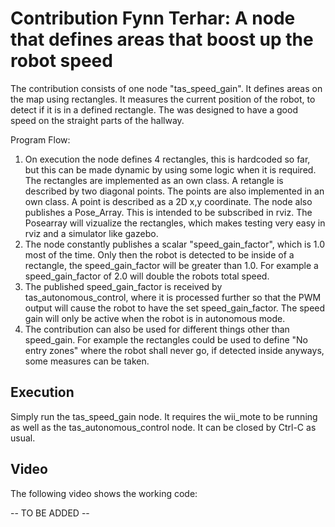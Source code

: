 # Contribution Fynn Terhar: A node that defines areas that boost up the robot speed

The contribution consists of one node "tas_speed_gain". It defines areas on the map using rectangles. It measures the current position of the robot, to detect if it is in a defined rectangle. The was designed to have a good speed on the straight parts of the hallway.

Program Flow:
1. On execution the node defines 4 rectangles, this is hardcoded so far, but this can be made dynamic by using some logic when it is required. The rectangles are implemented as an own class. A retangle is described by two diagonal points. The points are also implemented in an own class. A point is described as a 2D x,y coordinate. The node also publishes a Pose_Array. This is intended to be subscribed in rviz. The Posearray will vizualize the rectangles, which makes testing very easy in rviz and a simulator like gazebo.
2. The node constantly publishes a scalar "speed_gain_factor", which is 1.0 most of the time. Only then the robot is detected to be inside of a rectangle, the speed_gain_factor will be greater than 1.0. For example a speed_gain_factor of 2.0 will double the robots total speed.
3. The published speed_gain_factor is received by tas_autonomous_control, where it is processed further so that the PWM output will cause the robot to have the set speed_gain_factor. The speed gain will only be active when the robot is in autonomous mode. 
4. The contribution can also be used for different things other than speed_gain. For example the rectangles could be used to define "No entry zones" where the robot shall never go, if detected inside anyways, some measures can be taken.

## Execution

Simply run the tas_speed_gain node. It requires the wii_mote to be running as well as the tas_autonomous_control node.  It can be closed by Ctrl-C as usual.


## Video

The following video shows the working code:

-- TO BE ADDED --
